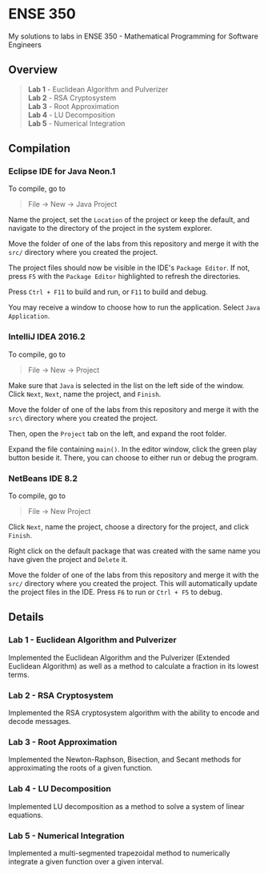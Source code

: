 # ENSE 350

My solutions to labs in ENSE 350 - Mathematical Programming for Software Engineers

## Overview

> **Lab 1** - Euclidean Algorithm and Pulverizer  
> **Lab 2** - RSA Cryptosystem  
> **Lab 3** - Root Approximation  
> **Lab 4** - LU Decomposition  
> **Lab 5** - Numerical Integration  

## Compilation

### Eclipse IDE for Java Neon.1

To compile, go to
> File -> New -> Java Project

Name the project, set the `Location` of the project or keep the default, and navigate to the directory of the project in the system explorer.

Move the folder of one of the labs from this repository and merge it with the `src/`
directory where you created the project.

The project files should now be visible in the IDE's `Package Editor`. If not, press `F5` with the `Package Editor` highlighted to refresh the directories.

Press `Ctrl + F11` to build and run, or `F11` to build and debug.

You may receive a window to choose how to run the application. Select `Java Application`.

### IntelliJ IDEA 2016.2

To compile, go to
> File -> New -> Project

Make sure that `Java` is selected in the list on the left side of the window.
Click `Next`, `Next`, name the project, and `Finish`.

Move the folder of one of the labs from this repository and merge it with the `src\`
directory where you created the project.

Then, open the `Project` tab on the left, and expand the root folder.

Expand the file containing `main()`. In the editor window, click the green play button beside it. There, you can choose to either run or debug the program.

### NetBeans IDE 8.2

To compile, go to
> File -> New Project

Click `Next`, name the project, choose a directory for the project, and click
`Finish`.

Right click on the default package that was created with the same name you
have given the project and `Delete` it.

Move the folder of one of the labs from this repository and merge it with the `src/`
directory where you created the project. This will automatically update the
project files in the IDE. Press `F6` to run or `Ctrl + F5` to debug.

## Details
### Lab 1 - Euclidean Algorithm and Pulverizer
Implemented the Euclidean Algorithm and the Pulverizer (Extended Euclidean Algorithm) as well as a method to calculate a fraction in its lowest terms.
### Lab 2 - RSA Cryptosystem
Implemented the RSA cryptosystem algorithm with the ability to encode and decode messages.
### Lab 3 - Root Approximation
Implemented the Newton-Raphson, Bisection, and Secant methods for approximating the roots of a given function.
### Lab 4 - LU Decomposition
Implemented LU decomposition as a method to solve a system of linear equations.
### Lab 5 - Numerical Integration
Implemented a multi-segmented trapezoidal method to numerically integrate a given function over a given interval.
